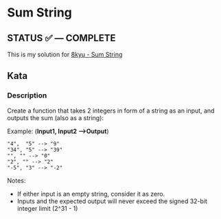 # Sum String

## **STATUS** ✅ — COMPLETE

This is my solution for [8kyu - Sum String](https://www.codewars.com/kata/5966e33c4e686b508700002d)

## Kata

### Description

Create a function that takes 2 integers in form of a string as an input, and outputs the sum (also as a string):

Example: (**Input1, Input2 -->Output**)
```
"4",  "5" --> "9"
"34", "5" --> "39"
"", "" --> "0"
"2", "" --> "2"
"-5", "3" --> "-2"
```
Notes:

- If either input is an empty string, consider it as zero.
- Inputs and the expected output will never exceed the signed 32-bit integer limit (2^31 - 1)